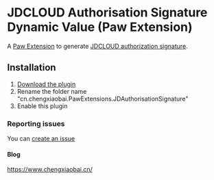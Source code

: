 JDCLOUD Authorisation Signature Dynamic Value (Paw Extension)
=========================

A [Paw Extension](http://luckymarmot.com/paw/extensions/) to generate [JDCLOUD authorization signature](https://docs.jdcloud.com/cn/common-declaration/api/authorization-rules).

## Installation

1. [Download the plugin](https://github.com/mrgeneralgoo/Paw-JDAuthorisationSignature/archive/main.zip)
2. Rename the folder name "cn.chengxiaobai.PawExtensions.JDAuthorisationSignature"
3. Enable this plugin

### Reporting issues

You can [create an issue](https://github.com/mrgeneralgoo/Paw-JDAuthorisationSignature/issues/new)

####  Blog

https://www.chengxiaobai.cn/